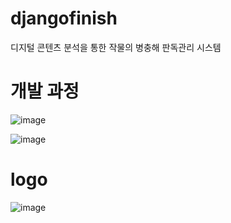 # djangofinish
디지털 콘텐츠 분석을 통한 작물의 병충해 판독관리 시스템
# 개발 과정 
![image](https://user-images.githubusercontent.com/86466096/141607432-d9ea2bd3-1c1b-4b88-9c22-f42883b1e0f1.png)

![image](https://user-images.githubusercontent.com/86466096/141607459-031dd7b0-4797-4fb1-9a20-189c013350c1.png)



# logo
![image](https://user-images.githubusercontent.com/86466096/141607380-ffc62b46-bffa-4c7a-b9f5-548b0a974c65.png)
